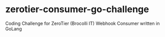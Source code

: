 # zerotier-consumer-go-challenge
Coding Challenge for ZeroTier (Brocolli IT) Webhook Consumer written in GoLang
